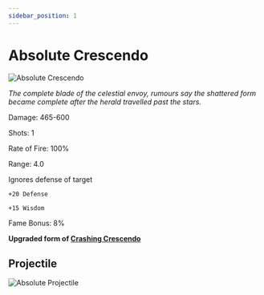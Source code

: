 ```yaml
---
sidebar_position: 1
---
```


# Absolute Crescendo

![Absolute Crescendo](https://cdn.discordapp.com/attachments/962723437464395846/1004995284482412574/cresc.png)


<i>The complete blade of the celestial envoy, rumours say the shattered form became complete after the herald travelled past the stars.</i>

Damage: 465-600

Shots: 1

Rate of Fire: 100%

Range: 4.0

Ignores defense of target

    +20 Defense
    
    +15 Wisdom

Fame Bonus: 8%

**Upgraded form of [Crashing Crescendo](https://wiki.valorserver.com/docs/items/weapons/lances/ut/crashing_crescendo)**

## Projectile

![Absolute Projectile](https://cdn.discordapp.com/attachments/948363371235913798/960887048653373480/unknown.png)
